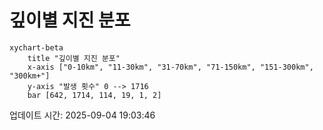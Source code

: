 # 깊이별 지진 분포

```mermaid
xychart-beta
    title "깊이별 지진 분포"
    x-axis ["0-10km", "11-30km", "31-70km", "71-150km", "151-300km", "300km+"]
    y-axis "발생 횟수" 0 --> 1716
    bar [642, 1714, 114, 19, 1, 2]
```

업데이트 시간: 2025-09-04 19:03:46
